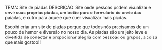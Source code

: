 TEMA: Site de piadas
DESCRIÇÃO: Site onde pessoas podem visualizar e envir suas proprias piadas, um botão para o formulário de envio das paiadas, e outro para aquele que quer visualizar mais piadas.

Escolhi criar um site de piadas porque que todos nós precisamos de um pouco de humor e diversão no nosso dia. As piadas são um jeito leve e divertida de conectar e propocionar alegria com pessoas ou grupos, a coisa que mais gostoo!! 
